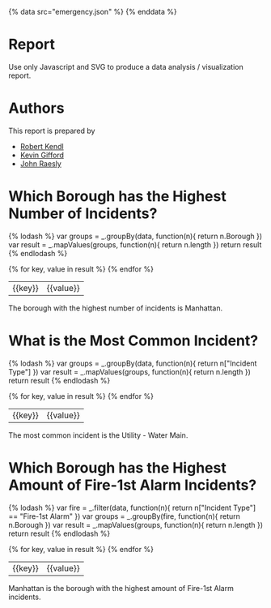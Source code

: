 {% data src="emergency.json" %}
{% enddata %}
# Report

Use only Javascript and SVG to produce a data analysis / visualization report.

# Authors

This report is prepared by
* [Robert Kendl](https://github.com/DomoYeti)
* [Kevin Gifford](https://github.com/KevinKGifford)
* [John Raesly](https://github.com/jraesly)

<a name="top"/>
<div id="autonav"></div>

# Which Borough has the Highest Number of Incidents?

{% lodash %}
var groups = _.groupBy(data, function(n){
return n.Borough
})
var result = _.mapValues(groups, function(n){
return n.length
})
return result
{% endlodash %}

<table>
{% for key, value in result %}
    <tr>
        <td>{{key}}</td>
        <td>{{value}}</td>
    </tr>
{% endfor %}
</table>

The borough with the highest number of incidents is Manhattan.

# What is the Most Common Incident?

{% lodash %}
var groups = _.groupBy(data, function(n){
return n["Incident Type"]
})
var result = _.mapValues(groups, function(n){
return n.length
})
return result
{% endlodash %}

<table>
{% for key, value in result %}
    <tr>
        <td>{{key}}</td>
        <td>{{value}}</td>
    </tr>
{% endfor %}
</table>

The most common incident is the Utility - Water Main.

# Which Borough has the Highest Amount of Fire-1st Alarm Incidents?

{% lodash %}
var fire = _.filter(data, function(n){
return n["Incident Type"] == "Fire-1st Alarm"
})
var groups = _.groupBy(fire, function(n){
return n.Borough
})
var result = _.mapValues(groups, function(n){
return n.length
})
return result
{% endlodash %}

<table>
{% for key, value in result %}
    <tr>
        <td>{{key}}</td>
        <td>{{value}}</td>
    </tr>
{% endfor %}
</table>
Manhattan is the borough with the highest amount of Fire-1st Alarm incidents.
